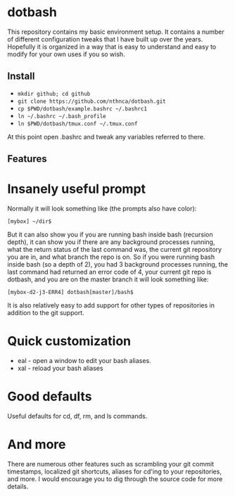 # dotbash

This repository contains my basic environment setup. It contains a number of
different configuration tweaks that I have built up over the years. Hopefully
it is organized in a way that is easy to understand and easy to modify for your
own uses if you so wish.

## Install

- `mkdir github; cd github`
- `git clone https://github.com/nthnca/dotbash.git`
- `cp $PWD/dotbash/example.bashrc ~/.bashrc1`
- `ln ~/.bashrc ~/.bash_profile`
- `ln $PWD/dotbash/tmux.conf ~/.tmux.conf`

At this point open .bashrc and tweak any variables referred to there.

## Features

# Insanely useful prompt

Normally it will look something like (the prompts also have color):

```
[mybox] ~/dir$
```

But it can also show you if you are running bash inside bash (recursion depth),
it can show you if there are any background processes running, what the return
status of the last command was, the current git repository you are in, and what
branch the repo is on. So if you were running bash inside bash (so a depth of
2), you had 3 background processes running, the last command had returned an
error code of 4, your current git repo is dotbash, and you are on the master
branch it will look something like:

```
[mybox-d2-j3-ERR4] dotbash[master]/bash$
```

It is also relatively easy to add support for other types of repositories
in addition to the git support.


# Quick customization

- eal - open a window to edit your bash aliases.
- xal - reload your bash aliases


# Good defaults

Useful defaults for cd, df, rm, and ls commands.


# And more

There are numerous other features such as scrambling your git commit
timestamps, localized git shortcuts, aliases for cd'ing to your repositories,
and more. I would encourage you to dig through the source code for more
details.
